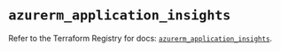 # `azurerm_application_insights`

Refer to the Terraform Registry for docs: [`azurerm_application_insights`](https://registry.terraform.io/providers/hashicorp/azurerm/4.6.0/docs/resources/application_insights).
